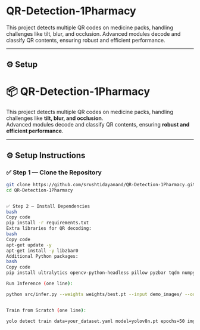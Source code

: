 # QR-Detection-1Pharmacy
This project detects multiple QR codes on medicine packs, handling challenges like tilt, blur, and occlusion. Advanced modules decode and classify QR contents, ensuring robust and efficient performance.



---

## ⚙️ Setup
# 📦 QR-Detection-1Pharmacy

This project detects multiple QR codes on medicine packs, handling challenges like **tilt, blur, and occlusion**.  
Advanced modules decode and classify QR contents, ensuring **robust and efficient performance**.

---

## ⚙️ Setup Instructions

### ✅ Step 1 — Clone the Repository
```bash
git clone https://github.com/srushtidayanand/QR-Detection-1Pharmacy.git
cd QR-Detection-1Pharmacy


✅ Step 2 — Install Dependencies
bash
Copy code
pip install -r requirements.txt
Extra libraries for QR decoding:
bash
Copy code
apt-get update -y
apt-get install -y libzbar0
Additional Python packages:
bash
Copy code
pip install ultralytics opencv-python-headless pillow pyzbar tqdm numpy pandas

Run Inference (one line):

python src/infer.py --weights weights/best.pt --input demo_images/ --output outputs/submission_detection_1.json


Train from Scratch (one line):

yolo detect train data=your_dataset.yaml model=yolov8n.pt epochs=50 imgsz=640
